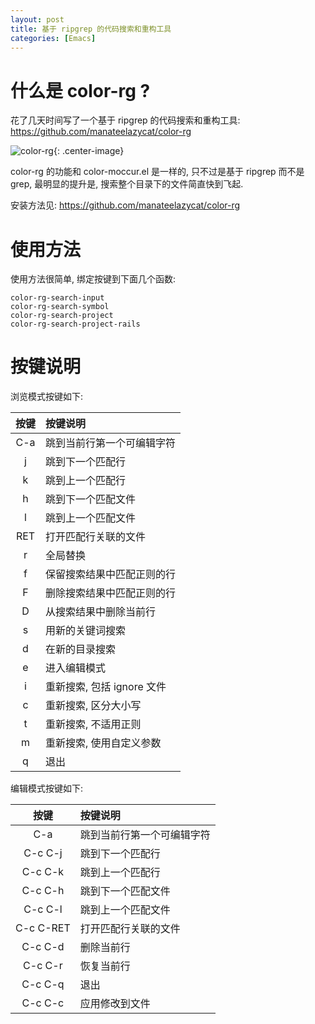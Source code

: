 ```yaml
---
layout: post
title: 基于 ripgrep 的代码搜索和重构工具
categories: [Emacs]
---
```


# 什么是 color-rg ?
花了几天时间写了一个基于 ripgrep 的代码搜索和重构工具: https://github.com/manateelazycat/color-rg

![color-rg]({{site.url}}/pics/color-rg/color-rg.png){: .center-image}

color-rg 的功能和 color-moccur.el 是一样的, 只不过是基于 ripgrep 而不是 grep, 最明显的提升是, 搜索整个目录下的文件简直快到飞起.

安装方法见: https://github.com/manateelazycat/color-rg

# 使用方法

使用方法很简单, 绑定按键到下面几个函数:
```elisp
color-rg-search-input
color-rg-search-symbol
color-rg-search-project
color-rg-search-project-rails
```

# 按键说明
浏览模式按键如下:

| 按键 | 按键说明                               |
| :--------: | :----                                           |
| C-a        | 跳到当前行第一个可编辑字符 |
| j          | 跳到下一个匹配行            |
| k          | 跳到上一个匹配行        |
| h          | 跳到下一个匹配文件               |
| l          | 跳到上一个匹配文件            |
| RET        | 打开匹配行关联的文件      |
| r           | 全局替换 |
| f           | 保留搜索结果中匹配正则的行 |
| F          | 删除搜索结果中匹配正则的行 |
| D         | 从搜索结果中删除当前行 |
| s          | 用新的关键词搜索|
| d          | 在新的目录搜索 |
| e          | 进入编辑模式                          |
| i           | 重新搜索, 包括 ignore 文件 |
| c          | 重新搜索, 区分大小写 |
| t           | 重新搜索, 不适用正则 |
| m         | 重新搜索, 使用自定义参数 |
| q          | 退出                                          |

编辑模式按键如下:

| 按键 | 按键说明                               |
| :--------: | :----                                           |
| C-a        | 跳到当前行第一个可编辑字符 |
| C-c C-j    | 跳到下一个匹配行            |
| C-c C-k    | 跳到上一个匹配行        |
| C-c C-h    | 跳到下一个匹配文件               |
| C-c C-l    | 跳到上一个匹配文件            |
| C-c C-RET  | 打开匹配行关联的文件      |
| C-c C-d    | 删除当前行                     |
| C-c C-r    | 恢复当前行                     |
| C-c C-q    | 退出                                          |
| C-c C-c    | 应用修改到文件              |

